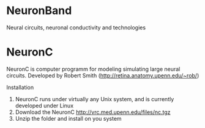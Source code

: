# NeuronBand
Neural circuits, neuronal conductivity and technologies

# NeuronC
NeuronC is computer programm for modeling simulating large neural circuits.
Developed by Robert Smith (http://retina.anatomy.upenn.edu/~rob/)

Installation

1. NeuronC runs under virtually any Unix system, and is currently developed under Linux
2. Download the NeuronC http://vrc.med.upenn.edu/files/nc.tgz
3. Unzip the folder and install on you system
